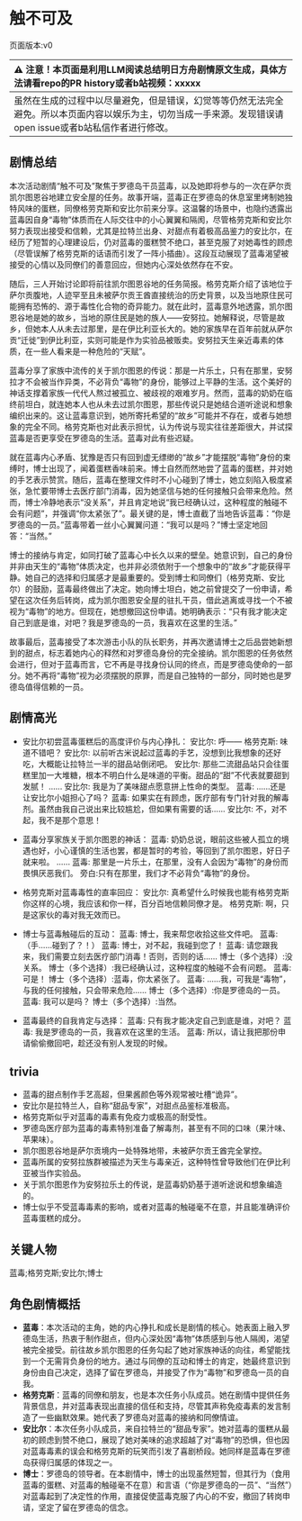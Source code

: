 # 触不可及
页面版本:v0
 

| :warning: 注意！本页面是利用LLM阅读总结明日方舟剧情原文生成，具体方法请看repo的PR history或者b站视频：xxxxx           |
|:----------------------------|
| 虽然在生成的过程中以尽量避免，但是错误，幻觉等等仍然无法完全避免。所以本页面内容以娱乐为主，切勿当成一手来源。发现错误请open issue或者b站私信作者进行修改。|



## 剧情总结
本次活动剧情“触不可及”聚焦于罗德岛干员蓝毒，以及她即将参与的一次在萨尔贡凯尔图恩谷地建立安全屋的任务。故事开端，蓝毒正在罗德岛的休息室里烤制她独特风味的蛋糕，同僚格劳克斯和安比尔前来分享。这温馨的场景中，也隐约透露出蓝毒因自身“毒物”体质而在人际交往中的小心翼翼和隔阂，尽管格劳克斯和安比尔努力表现出接受和信赖，尤其是拉特兰出身、对甜点有着极高品鉴力的安比尔，在经历了短暂的心理建设后，仍对蓝毒的蛋糕赞不绝口，甚至克服了对她毒性的顾虑（尽管误解了格劳克斯的话语而引发了一阵小插曲）。这段互动展现了蓝毒渴望被接受的心情以及同僚们的善意回应，但她内心深处依然存在不安。

随后，三人开始讨论即将前往凯尔图恩谷地的任务简报。格劳克斯介绍了该地位于萨尔贡腹地，人迹罕至且未被萨尔贡王酋直接统治的历史背景，以及当地原住民可能拥有恐怖的、源于毒性化合物的奇异能力。就在此时，蓝毒意外地透露，凯尔图恩谷地是她的故乡，当地的原住民是她的族人——安努拉。她解释说，尽管是故乡，但她本人从未去过那里，是在伊比利亚长大的。她的家族早在百年前就从萨尔贡“迁徙”到伊比利亚，实则可能是作为实验品被贩卖。安努拉天生亲近毒素的体质，在一些人看来是一种危险的“天赋”。

蓝毒分享了家族中流传的关于凯尔图恩的传说：那是一片乐土，只有在那里，安努拉才不会被当作异类，不必背负“毒物”的身份，能够过上平静的生活。这个美好的神话支撑着家族一代代人熬过被孤立、被歧视的艰难岁月。然而，蓝毒的奶奶在临终前坦白，就连她本人也从未去过凯尔图恩，那些传说只是她结合道听途说和想象编织出来的。这让蓝毒意识到，她所寄托希望的“故乡”可能并不存在，或者与她想象的完全不同。格劳克斯也对此表示担忧，认为传说与现实往往差距很大，并试探蓝毒是否更享受在罗德岛的生活。蓝毒对此有些迟疑。

就在蓝毒内心矛盾、犹豫是否只有回到虚无缥缈的“故乡”才能摆脱“毒物”身份的束缚时，博士出现了，闻着蛋糕香味前来。博士自然而然地尝了蓝毒的蛋糕，并对她的手艺表示赞赏。随后，蓝毒在整理文件时不小心碰到了博士，她立刻陷入极度紧张，急忙要带博士去医疗部门消毒，因为她坚信与她的任何接触只会带来危险。然而，博士冷静地表示“没关系”，并且肯定地说“我已经确认过，这种程度的触碰不会有问题”，并强调“你太紧张了”。最关键的是，博士直截了当地告诉蓝毒：“你是罗德岛的一员。”蓝毒带着一丝小心翼翼问道：“我可以是吗？”博士坚定地回答：“当然。”

博士的接纳与肯定，如同打破了蓝毒心中长久以来的壁垒。她意识到，自己的身份并非由天生的“毒物”体质决定，也并非必须依附于一个想象中的“故乡”才能获得平静。她自己的选择和归属感才是最重要的。受到博士和同僚们（格劳克斯、安比尔）的鼓励，蓝毒最终做出了决定。她向博士坦白，她之前曾提交了一份申请，希望在这次任务后转岗，成为凯尔图恩安全屋的驻扎干员，借此逃离或寻找一个不被视为“毒物”的地方。但现在，她想撤回这份申请。她明确表示：“只有我才能决定自己到底是谁，对吧？我是罗德岛的一员，我喜欢在这里的生活。”

故事最后，蓝毒接受了本次游击小队的队长职务，并再次邀请博士之后品尝她新想到的甜点，标志着她内心的释然和对罗德岛身份的完全接纳。凯尔图恩的任务依然会进行，但对于蓝毒而言，它不再是寻找身份认同的终点，而是罗德岛使命的一部分。她不再将“毒物”视为必须摆脱的原罪，而是自己独特的一部分，同时她也是罗德岛值得信赖的一员。
## 剧情高光
- 安比尔初尝蓝毒蛋糕后的高度评价与内心挣扎：
安比尔: 呼——
格劳克斯: 味道不错吧？
安比尔: 以前听古米说起过蓝毒的手艺，没想到比我想象的还好吃，大概能让拉特兰一半的甜品站倒闭吧。
安比尔: 那些二流甜品站只会往蛋糕里加一大堆糖，根本不明白什么是味道的平衡。甜品的“甜”不代表就要甜到发腻！
......
安比尔: 我是为了美味甜点愿意拼上性命的类型。
蓝毒: ......还是让安比尔小姐担心了吗？
蓝毒: 如果实在有顾虑，医疗部有专门针对我的解毒剂。虽然由我自己说出来比较尴尬，但如果有需要的话......
安比尔: 不，对不起，我不是那个意思！

- 蓝毒分享家族关于凯尔图恩的神话：
蓝毒: 奶奶总说，眼前这些被人孤立的境遇也好，小心谨慎的生活也罢，都是暂时的考验，等回到了凯尔图恩，好日子就来啦。
......
蓝毒: 那里是一片乐土，在那里，没有人会因为“毒物”的身份而畏惧厌恶我们。
旁白:只有在那里，我们才不必背负“毒物”的身份。

- 格劳克斯对蓝毒毒性的直率回应：
安比尔: 真希望什么时候我也能有格劳克斯你这样的心境，我应该和你一样，百分百地信赖同僚才是。
格劳克斯: 啊，只是这家伙的毒对我无效而已。

- 博士与蓝毒触碰后的互动：
蓝毒: 博士，我来帮您收拾这些文件吧。
蓝毒: （手......碰到了？！）
蓝毒: 博士，对不起，我碰到您了！
蓝毒: 请您跟我来，我们需要立刻去医疗部门消毒！否则，否则的话......
博士（多个选择）:没关系。
博士（多个选择）:我已经确认过，这种程度的触碰不会有问题。
蓝毒: 可是！
博士（多个选择）:蓝毒，你太紧张了。
蓝毒: ......我，可我是“毒物”，与我的任何接触，只会带来危险......
博士（多个选择）:你是罗德岛的一员。
蓝毒: 我可以是吗？
博士（多个选择）:当然。

- 蓝毒最终的自我肯定与选择：
蓝毒: 只有我才能决定自己到底是谁，对吧？
蓝毒: 我是罗德岛的一员，我喜欢在这里的生活。
蓝毒: 所以，请让我把那份申请偷偷撤回吧，趁还没有别人发现的时候。
## trivia
- 蓝毒的甜点制作手艺高超，但果酱颜色等外观常被吐槽“诡异”。
- 安比尔是拉特兰人，自称“甜品专家”，对甜点品鉴标准极高。
- 格劳克斯似乎对蓝毒的毒素有免疫力或极高的耐受性。
- 罗德岛医疗部为蓝毒的毒素特别准备了解毒剂，甚至有不同的口味（果汁味、苹果味）。
- 凯尔图恩谷地是萨尔贡境内一处特殊地带，未被萨尔贡王酋完全掌控。
- 蓝毒所属的安努拉族群被描述为天生与毒亲近，这种特性曾导致他们在伊比利亚被当作实验品。
- 关于凯尔图恩作为安努拉乐土的传说，是蓝毒奶奶基于道听途说和想象编造的。
- 博士似乎不受蓝毒毒素的影响，或者对蓝毒的触碰毫不在意，并且能准确评价蓝毒蛋糕的成分。
## 关键人物
蓝毒;格劳克斯;安比尔;博士
## 角色剧情概括
-   **蓝毒**：本次活动的主角，她的内心挣扎和成长是剧情的核心。她表面上融入罗德岛生活，热衷于制作甜点，但内心深处因“毒物”体质感到与他人隔阂，渴望被完全接受。前往故乡凯尔图恩的任务勾起了她对家族神话的向往，希望能找到一个无需背负身份的地方。通过与同僚的互动和博士的肯定，她最终意识到身份由自己决定，选择了留在罗德岛，并接受了作为“毒物”和罗德岛一员的自我。
-   **格劳克斯**：蓝毒的同僚和朋友，也是本次任务小队成员。她在剧情中提供任务背景信息，并对蓝毒表现出直接的信任和支持，尽管其声称免疫毒素的发言制造了一些幽默效果。她代表了罗德岛对蓝毒的接纳和同僚情谊。
-   **安比尔**：本次任务小队成员，来自拉特兰的“甜品专家”。她对蓝毒的蛋糕从最初的顾虑到赞不绝口，展现了她对美味的追求超越了对“毒物”的恐惧，但也因对蓝毒毒素的误会和格劳克斯的玩笑而引发了喜剧桥段。她同样是蓝毒在罗德岛获得归属感的体现之一。
-   **博士**：罗德岛的领导者。在本剧情中，博士的出现虽然短暂，但其行为（食用蓝毒的蛋糕、对蓝毒的触碰毫不在意）和言语（“你是罗德岛的一员”、“当然”）对蓝毒起到了决定性的作用，直接促使蓝毒克服了内心的不安，撤回了转岗申请，坚定了留在罗德岛的信念。